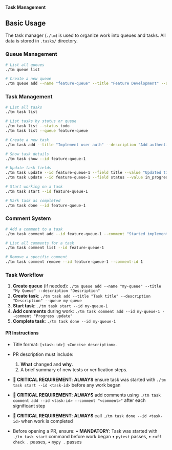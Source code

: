 #### Task Management

## Basic Usage

The task manager (`./tm`) is used to organize work into queues and tasks. All data is stored in `.tasks/` directory.

### Queue Management
```bash
# List all queues
./tm queue list

# Create a new queue
./tm queue add --name "feature-queue" --title "Feature Development" --description "Queue for new features"
```

### Task Management
```bash
# List all tasks
./tm task list

# List tasks by status or queue
./tm task list --status todo
./tm task list --queue feature-queue

# Create a new task
./tm task add --title "Implement user auth" --description "Add authentication system" --queue feature-queue

# Show task details
./tm task show --id feature-queue-1

# Update task fields
./tm task update --id feature-queue-1 --field title --value "Updated title"
./tm task update --id feature-queue-1 --field status --value in_progress

# Start working on a task
./tm task start --id feature-queue-1

# Mark task as completed
./tm task done --id feature-queue-1
```

### Comment System
```bash
# Add a comment to a task
./tm task comment add --id feature-queue-1 --comment "Started implementation"

# List all comments for a task
./tm task comment list --id feature-queue-1

# Remove a specific comment
./tm task comment remove --id feature-queue-1 --comment-id 1
```

### Task Workflow
1. **Create queue** (if needed): `./tm queue add --name "my-queue" --title "My Queue" --description "Description"`
2. **Create task**: `./tm task add --title "Task title" --description "Description" --queue my-queue`
3. **Start task**: `./tm task start --id my-queue-1`
4. **Add comments** during work: `./tm task comment add --id my-queue-1 --comment "Progress update"`
5. **Complete task**: `./tm task done --id my-queue-1`


#### PR Instructions

* Title format: `[<task-id>] <Concise description>`.
* PR description must include:

  1. **What** changed and **why**.
  2. A brief summary of new tests or verification steps.

* **🚨 CRITICAL REQUIREMENT**: **ALWAYS** ensure task was started with `./tm task start --id <task-id>` before any work began
* **🚨 CRITICAL REQUIREMENT**: **ALWAYS** add comments using `./tm task comment add --id <task-id> --comment "<comment>"` after each significant step
* **🚨 CRITICAL REQUIREMENT**: **ALWAYS** call `./tm task done --id <task-id>` when work is completed

 
* Before opening a PR, ensure:
  • **MANDATORY**: Task was started with `./tm task start` command before work began
  • `pytest` passes,
  • `ruff check .` passes,
  • `mypy .` passes

